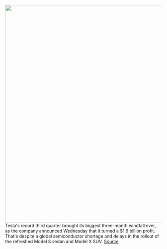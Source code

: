 <img src='https://cdn.vox-cdn.com/thumbor/ooT2VjT4nE1nIYdFojDaJBPy8P0=/0x0:2880x1800/1200x800/filters:focal(1210x670:1670x1130)/cdn.vox-cdn.com/uploads/chorus_image/image/70022626/MX_Exterior_Hero_Desktop.0.jpg' width='700px' /><br/>
Tesla's record third quarter brought its biggest three-month windfall ever, as the company announced Wednesday that it turned a $1.6 billion profit. That's despite a global semiconductor shortage and delays in the rollout of the refreshed Model S sedan and Model X SUV.
<a href='https://www.theverge.com/2021/10/20/22736859/tesla-q3-earnings-profit-chip-shortage-sales-elon-musk'> Source <a/>